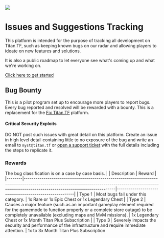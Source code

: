 ![](https://repository-images.githubusercontent.com/323227722/0e0b3f80-438d-11eb-9a3d-781d4d1d667a)

# Issues and Suggestions Tracking
This platform is intended for the purpose of tracking all development on Titan.TF, such as keeping known bugs on our radar and allowing players to ideate on new features and solutions.

It is also a public roadmap to let everyone see what's coming up and what we're working on.

[Click here to get started](https://github.com/TitanTF/Bug-Bounty/issues/new/choose)

## Bug Bounty
This is a pilot program set up to encourage more players to report bugs. Every bug reported and resolved will be rewarded with a bounty. This is a replacement for the [Fix Titan.TF](https://fix.titan.tf) platform.

#### Critical Security Exploits
DO NOT post such issues with great detail on this platform. Create an issue in high level detail containing little to no exposure of the bug and write an email to `myst@titan.tf` or [open a support ticket](https://titan.tf/support) with the full details including the steps to replicate it.


### Rewards
The bug classification is on a case by case basis.
|        | Description                                                                                                                                                                                              | Reward                                                 |
|--------|----------------------------------------------------------------------------------------------------------------------------------------------------------------------------------------------------------|--------------------------------------------------------|
| Type 1 | Most bugs fall under this category.                                                                                                                                                                      | 1x Rare or 1x Epic Chest or 1x Legendary Chest                    |
| Type 2 | Causes a major feature (such as an important gameplay element required for the gamemode to function properly or a complete store outage) to be completely unavailable (excluding maps and MvM missions). | 1x Legendary Chest or 1x Month Titan Plus Subscription |
| Type 3 | Severely impacts the security and performance of the infrastructure and require immediate attention.                                                                                                     | 1x to 3x Month Titan Plus Subscription                 
